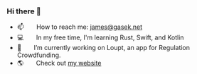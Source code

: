 ### Hi there 👋
- 📫  How to reach me: james@gasek.net
- 💻  In my free time, I'm learning Rust, Swift, and Kotlin
- 🔭  I’m currently working on Loupt, an app for Regulation Crowdfunding.
- 🌎  Check out [my website](https://www.gasek.net)

<!--
**jamesgasek/jamesgasek** is a ✨ _special_ ✨ repository because its `README.md` (this file) appears on your GitHub profile.

Here are some ideas to get you started:

- 🔭 I’m currently working on ...
- 🌱 I’m currently learning ...
- 👯 I’m looking to collaborate on ...
- 🤔 I’m looking for help with ...
- 💬 Ask me about ...
- 📫 How to reach me: ...
- 👯  I’m always happy to collaborate!
- 😄 Pronouns: ...
- ⚡ Fun fact: ...
-->
